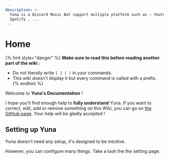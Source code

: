 ```yaml
---
description: >-
  Yuna is a Discord Music Bot support multiple platform such as : Youtube ,
  Spotify , ...
---
```


# Home

{% hint style="danger" %}
**Make sure to read this before reading another part of the wiki :**

* Do not literally write `[ ] ( )` in your commands. 
* This wiki doesn't display it but every command is called with a prefix.
{% endhint %}

Welcome to **Yuna's Documentation** !

I hope you'll find enough help to **fully understand** Yuna. If you want to correct, edit, add or remove something on this Wiki, you can go on [the GitHub page](https://github.com/HellCatVN/yuna/tree/docs). Your help will be gladly accepted ! 

## Setting up Yuna

Yuna doesn't need any setup, it's designed to be intuitive.

However, you can configure many things. Take a look the the setting page.

## 




